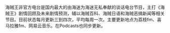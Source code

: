 海贼王非官方电台是国内最大的由海迷为海迷无私奉献的谈话电台节目，主打《海贼王》剧情回顾及未来剧情预测，辅以海贼百科、海贼日语和海贼恶搞新闻等相关节目。目前状态每月更新三到四次，平均每周一次。主要更新地点为荔枝fm、喜马拉雅fm、网易云音乐。在Podcasts也同步更新。